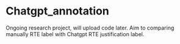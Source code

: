 # Chatgpt_annotation
Ongoing research project, will upload code later. Aim to comparing manually RTE label with Chatgpt RTE justification label.
